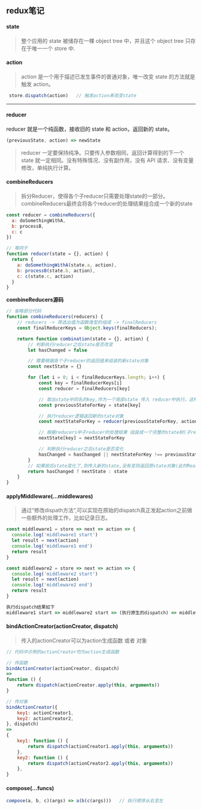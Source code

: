 ## redux笔记

#### state
> 整个应用的 state 被储存在一棵 object tree 中，并且这个 object tree 只存在于唯一一个 store 中.

#### action
> action 是一个用于描述已发生事件的普通对象，唯一改变 state 的方法就是触发 action。
```js
 store.dispatch(action)   // 触发action来改变state
```

---

#### reducer
reducer 就是一个纯函数，接收旧的 state 和 action，返回新的 state。
```js
(previousState, action) => newState
```
> reducer 一定要保持纯净。只要传入参数相同，返回计算得到的下一个 state 就一定相同。没有特殊情况、没有副作用，没有 API 请求、没有变量修改，单纯执行计算。

#### combineReducers
> 拆分Reducer，使得各个子reducer只需要处理state的一部分。combineReducers最终会将各个reducer的处理结果组合成一个新的state

```js
const reducer = combineReducers({
  a: doSomethingWithA,
  b: processB,
  c: c
})

// 等同于
function reducer(state = {}, action) {
  return {
    a: doSomethingWithA(state.a, action),
    b: processB(state.b, action),
    c: c(state.c, action)
  }
}
```

**combineReducers源码**
```js
// 省略部分代码
function combineReducers(reducers) {
    // reducers -> 筛选出值为函数类型的组成 -> finalReducers
    const finalReducerKeys = Object.keys(finalReducers);

    return function combination(state = {}, action) {
        // 判断执行reducer之后state是否改变
        let hasChanged = false

        // 需要根据各个子reducer的返回值来组装的新state对象
        const nextState = {}

        for (let i = 0; i < finalReducerKeys.length; i++) {
            const key = finalReducerKeys[i]
            const reducer = finalReducers[key]

            // 取出state中同名的key,作为一个局部state 传入 reducer中执行。这样reducer中的处理函数不需要处理整个store，只需要处理一个局部state即可。 
            const previousStateForKey = state[key]

            // 执行reducer逻辑返回新的state对象
            const nextStateForKey = reducer(previousStateForKey, action)

            // 根据reducers中子reducer的处理结果 组装成一个完整的state树(子reducer只处理state的一部分)
            nextState[key] = nextStateForKey

            // 判断执行reducer之后state是否变化
            hasChanged = hasChanged || nextStateForKey !== previousStateForKey
        }
        // 如果前后state变化了,则传入新的state,没有变则返回原state对象(此时React不会更新视图)
        return hasChanged ? nextState : state
    }
}
```

#### applyMiddleware(...middlewares)
> 通过“修改dispath方法”,可以实现在原始的dispatch真正发起action之前做一些额外的处理工作，比如记录日志。

```js
const middleware1 = store => next => action => {
  console.log('middleware1 start')
  let result = next(action)
  console.log('middleware1 end')
  return result
}

const middleware2 = store => next => action => {
  console.log('middleware2 start')
  let result = next(action)
  console.log('middleware2 end')
  return result
}

执行dispatch结果如下
middleware1 start => middleware2 start => (执行原生的dispatch) => middleware2 end => middleware1 start
```

#### bindActionCreator(actionCreator, dispatch) 
> 传入的actionCreator可以为action生成函数 或者 对象

```js
// 代码中示例的actionCreator均为action生成函数

// 传函数
bindActionCreator(actionCreator, dispatch) 
=>
function () {
    return dispatch(actionCreator.apply(this, arguments))
}

// 传对象
bindActionCreator({
    key1: actionCreator1,
    key2: actionCreator2,
}, dispatch)
=>
{
    key1: function () {
        return dispatch(actionCreator1.apply(this, arguments))
    },
    key2: function () {
        return dispatch(actionCreator2.apply(this, arguments))
    },
}
```
#### compose(...funcs) 
```js
compose(a, b, c)(args) => a(b(c(args)))   // 执行顺序从右至左
```